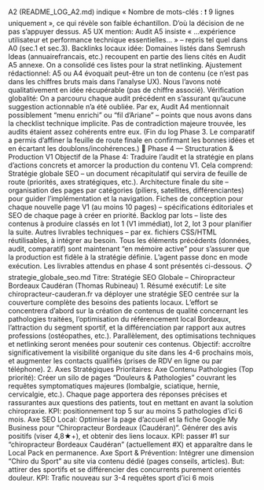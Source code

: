 A2 (README_LOG_A2.md) indique « Nombre de mots-clés : ❗ 9 lignes uniquement », ce qui révèle son faible échantillon. D’où la décision de ne pas s’appuyer dessus. A5 UX mention: Audit A5 insiste « …expérience utilisateur et performance technique essentielles… » – repris tel quel dans A0 (sec.1 et sec.3). Backlinks locaux idée: Domaines listés dans Semrush Ideas (annuairefrancais, etc.) recoupent en partie des liens cités en Audit A5 annexe. On a consolidé ces listes pour la strat netlinking. Ajustement rédactionnel: A5 ou A4 évoquait peut-être un ton de contenu (ce n’est pas dans les chiffres bruts mais dans l’analyse UX). Nous l’avons noté qualitativement en idée récupérable (pas de chiffre associé). Vérification globalité: On a parcouru chaque audit précédent en s’assurant qu’aucune suggestion actionnable n’a été oubliée. Par ex, Audit A4 mentionnait possiblement “menu enrichi” ou “fil d’Ariane” – points que nous avons dans la checklist technique implicite. Pas de contradiction majeure trouvée, les audits étaient assez cohérents entre eux. (Fin du log Phase 3. Le comparatif a permis d’affiner la feuille de route finale en confirmant les bonnes idées et en écartant les doublons/incohérences.) 🚀 Phase 4 — Structuration & Production V1 Objectif de la Phase 4: Traduire l’audit et la stratégie en plans d’actions concrets et amorcer la production du contenu V1. Cela comprend: Stratégie globale SEO – un document récapitulatif qui servira de feuille de route (priorités, axes stratégiques, etc.). Architecture finale du site – organisation des pages par catégories (piliers, satellites, différenciantes) pour guider l’implémentation et la navigation. Fiches de conception pour chaque nouvelle page V1 (au moins 10 pages) – spécifications éditoriales et SEO de chaque page à créer en priorité. Backlog par lots – liste des contenus à produire classés en lot 1 (V1 immédiat), lot 2, lot 3 pour planifier la suite. Autres livrables techniques – par ex. fichiers CSS/HTML réutilisables, à intégrer au besoin. Tous les éléments précédents (données, audit, comparatif) sont maintenant “en mémoire active” pour s’assurer que la production est fidèle à la stratégie définie. L’agent passe donc en mode exécution. Les livrables attendus en phase 4 sont présentés ci-dessous. 📋 strategie_globale_seo.md Titre: Stratégie SEO Globale – Chiropracteur Bordeaux Caudéran (Thomas Rubineau) 1. Résumé exécutif: Le site chiropracteur-cauderan.fr va déployer une stratégie SEO centrée sur la couverture complète des besoins des patients locaux. L’effort se concentrera d’abord sur la création de contenus de qualité concernant les pathologies traitées, l’optimisation du référencement local Bordeaux, l’attraction du segment sportif, et la différenciation par rapport aux autres professions (ostéopathes, etc.). Parallèlement, des optimisations techniques et netlinking seront menées pour soutenir ces contenus. Objectif: accroître significativement la visibilité organique du site dans les 4-6 prochains mois, et augmenter les contacts qualifiés (prises de RDV en ligne ou par téléphone). 2. Axes Stratégiques Prioritaires: Axe Contenu Pathologies (Top priorité): Créer un silo de pages “Douleurs & Pathologies” couvrant les requêtes symptomatiques majeures (lombalgie, sciatique, hernie, cervicalgie, etc.). Chaque page apportera des réponses précises et rassurantes aux questions des patients, tout en mettant en avant la solution chiropraxie. KPI: positionnement top 5 sur au moins 5 pathologies d’ici 6 mois. Axe SEO Local: Optimiser la page d’accueil et la fiche Google My Business pour “Chiropracteur Bordeaux (Caudéran)”. Générer des avis positifs (viser 4,8★+), et obtenir des liens locaux. KPI: passer #1 sur “chiropracteur Bordeaux Caudéran” (actuellement #X) et apparaître dans le Local Pack en permanence. Axe Sport & Prévention: Intégrer une dimension “Chiro du Sport” au site via contenu dédié (pages conseils, articles). But: attirer des sportifs et se différencier des concurrents purement orientés douleur. KPI: Trafic nouveau sur 3-4 requêtes sport d’ici 6 mois